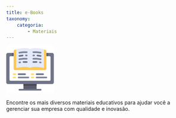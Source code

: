 ```yaml
---
title: e-Books
taxonomy:
    categoria:
        - Materiais
---
```


![Logo e-Books](005-ebook.png)

Encontre os mais diversos materiais educativos para ajudar você a gerenciar sua empresa com qualidade e inovasão.